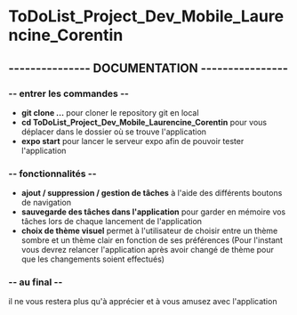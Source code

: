 # ToDoList_Project_Dev_Mobile_Laurencine_Corentin

## --------------- DOCUMENTATION ----------------

### -- entrer les commandes --
- **git clone ...** pour cloner le repository git en local
- **cd ToDoList_Project_Dev_Mobile_Laurencine_Corentin** pour vous déplacer dans le dossier où se trouve l'application
- **expo start** pour lancer le serveur expo afin de pouvoir tester l'application


### -- fonctionnalités --
- **ajout / suppression / gestion de tâches** à l'aide des différents boutons de navigation
- **sauvegarde des tâches dans l'application** pour garder en mémoire vos tâches lors de chaque lancement de l'application
- **choix de thème visuel** permet à l'utilisateur de choisir entre un thème sombre et un thème clair en fonction de ses préférences (Pour l'instant vous devrez relancer l'application après avoir changé de thème pour que les changements soient effectués)

### -- au final --
il ne vous restera plus qu'à apprécier et à vous amusez avec l'application